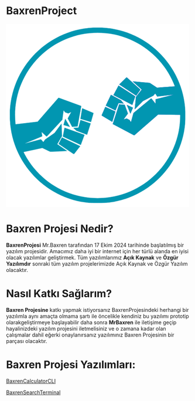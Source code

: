 # BaxrenProject
![Logo](bos1(1).png)

# Baxren Projesi Nedir?
**BaxrenProjesi** Mr.Baxren tarafından 17 Ekim 2024 tarihinde başlatılmış bir yazılım projesidir.
Amacımız daha iyi bir internet için her türlü alanda en iyisi olacak yazılımlar geliştirmek.
Tüm yazılımlarımız **Açık Kaynak** ve **Özgür Yazılımdır** sonraki tüm yazılım projelerimizde Açık Kaynak ve Özgür Yazılım olacaktır.

# Nasıl Katkı Sağlarım?
**Baxren Projesine** katkı yapmak istiyorsanız BaxrenProjesindeki herhangi bir yazılımla aynı amaçta olmama şartı ile öncelikle kendiniz bu yazılımı prototip olarakgeliştirmeye başlayabilir daha sonra **MrBaxren** ile iletişime geçip hayalinizdeki yazılım projesini iletmelisiniz ve o zamana kadar olan çalışmalar dahil eğerki onaylanırsanız yazılımınız Baxren Projesinin bir parçası olacaktır.

# Baxren Projesi Yazılımları:
[BaxrenCalculatorCLI](https://github.com/MrBaxren/BaxrenCalculatorCLI)

[BaxrenSearchTerminal](https://github.com/MrBaxren/BaxrenSearchTerminal)
